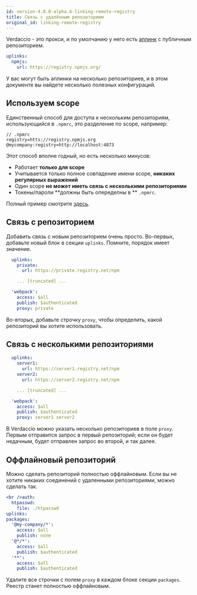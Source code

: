 ```yaml
---
id: version-4.0.0-alpha.6-linking-remote-registry
title: Связь с удалённым репозиторием
original_id: linking-remote-registry
---
```


Verdaccio - это прокси, и по умолчанию у него есть [аплинк](uplinks.md) с публичным репозиторием.

```yaml
uplinks:
  npmjs:
    url: https://registry.npmjs.org/
```

У вас могут быть аплинки на несколько репозиториев, и в этом документе вы найдете несколько полезных конфигураций.

## Используем scope

Единственный способ для доступа к нескольким репозиториям, использующийся в `.npmrc`, это разделение по scope, например:

    // .npmrc
    registry=htts://registry.npmjs.org
    @mycompany:registry=http://localhost:4873
    

Этот способ вполне годный, но есть несколько минусов:

* Работает **только для scope**
* Учитывается только полное совпадение имени scope, **никаких регулярных выражений**
* Один scope **не может иметь связь с несколькими репозиториями**
* Токены/пароли **должны быть опеределны в ** `.npmrc`.

Полный пример смотрите [здесь](https://stackoverflow.com/questions/54543979/npmrc-multiple-registries-for-the-same-scope/54550940#54550940).

## Связь с репозиторием

Добавить связь с новым репозиторием очень просто. Во-первых, добавьте новый блок в секции `uplinks`. Помните, порядок имеет значение.

```yaml
  uplinks:
    private:
      url: https://private.registry.net/npm

    ... [truncated] ...

  'webpack':
    access: $all
    publish: $authenticated
    proxy: private

```

Во-вторых, добавьте строчку `proxy`, чтобы определить, какой репозиторий вы хотите использовать.

## Связь с несколькими репозиториями

```yaml
  uplinks:
    server1:
      url: https://server1.registry.net/npm
    server2:
      url: https://server2.registry.net/npm

    ... [truncated] ...

  'webpack':
    access: $all
    publish: $authenticated
    proxy: server1 server2
```

В Verdaccio можно указать несколько репозиториев в поле `proxy`. Первым отправится запрос в первый репозиторий; если он будет недачным, будет отправлен запрос во второй, и так далее.

## Оффлайновый репозиторий

Можно сделать репозиторий полностью оффлайновым. Если вы не хотите никаких соединений с удаленными репозиториями, можно сделать так.

```yaml
<br />auth:
  htpasswd:
    file: ./htpasswd
uplinks:
packages:
  '@my-company/*':
    access: $all
    publish: none
  '@*/*':
    access: $all
    publish: $authenticated
  '**':
    access: $all
    publish: $authenticated
```

Удалите все строчки с полем `proxy` в каждом блоке секции `packages`. Реестр станет полностью оффлайновым.